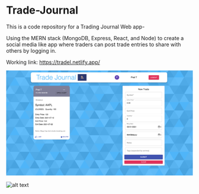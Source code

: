 # Trade-Journal

This is a code repository for a Trading Journal Web app-

Using the MERN stack (MongoDB, Express, React, and Node) to create a social media like app where traders can post trade entries to share with others by logging in. 

Working link: https://tradel.netlify.app/

![alt text](https://github.com/PrattyT/Trade-Journal/blob/main/client/src/images/homepage.png?raw=true)

![alt text](![image](https://user-images.githubusercontent.com/67240347/127785710-994dd569-62d3-4981-9dbe-56e90e646e91.png))
